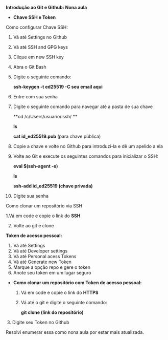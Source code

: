 **Introdução ao Git e Github: Nona aula**

- **Chave SSH e Token**

Como configurar Chave SSH:

1. Vá até Settings no Github

2. Vá até SSH and GPG keys

3. Clique em new SSH key

4. Abra o Git Bash

5. Digite o seguinte comando:

   **ssh-keygen -t ed25519 -C seu email aqui**

6. Entre com sua senha

7. Digite o seguinte comando para navegar até a pasta de sua chave

   **cd /c/Users/usuario/.ssh/ **

   **ls**

   **cat id_ed25519.pub** (para chave pública)

8. Copie a chave e volte no Github para introduzi-la e dê um apelido a ela

9. Volte ao Git e execute os seguintes comandos para inicializar o SSH:

   **eval $(ssh-agent -s)**

   **ls**

   **ssh-add id_ed25519 (chave privada)**

10. Digite sua senha

Como clonar um repositório via SSH

   1.Vá em code e copie o link do **SSH**

2. Volte ao git e clone

**Token de acesso pessoal:**

1. Vá até Settings
2. Vá até Developer settings
3. Vá até Personal acess Tokens 
4. Vá até Generate new Token 
5. Marque a opção repo e gere o token
6. Anote seu token em um lugar seguro 

- **Como clonar um repositório com Token de acesso pessoal:**

  1. Vá em code e copie o link do **HTTPS**

  2. Vá até o git e digite o seguinte comando:

     **git clone (link do repositório)**

​          3. Digite seu Token no Github

Resolvi enumerar essa como nona aula por estar mais atualizada.